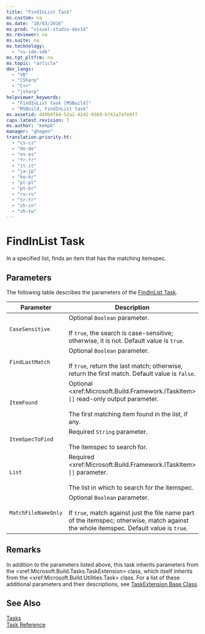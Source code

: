 ```yaml
---
title: "FindInList Task"
ms.custom: na
ms.date: "10/03/2016"
ms.prod: "visual-studio-dev14"
ms.reviewer: na
ms.suite: na
ms.technology: 
  - "vs-ide-sdk"
ms.tgt_pltfrm: na
ms.topic: "article"
dev_langs: 
  - "VB"
  - "CSharp"
  - "C++"
  - "jsharp"
helpviewer_keywords: 
  - "FindInList task [MSBuild]"
  - "MSBuild, FindInList task"
ms.assetid: d49b9f84-52a2-4242-9269-b741a7a7e9f7
caps.latest.revision: 7
ms.author: "kempb"
manager: "ghogen"
translation.priority.ht: 
  - "cs-cz"
  - "de-de"
  - "es-es"
  - "fr-fr"
  - "it-it"
  - "ja-jp"
  - "ko-kr"
  - "pl-pl"
  - "pt-br"
  - "ru-ru"
  - "tr-tr"
  - "zh-cn"
  - "zh-tw"
---
```

# FindInList Task
In a specified list, finds an item that has the matching itemspec.  
  
## Parameters  
 The following table describes the parameters of the [FindInList Task](../VS_IDE/findinlist-task.md).  
  
|Parameter|Description|  
|---------------|-----------------|  
|`CaseSensitive`|Optional `Boolean` parameter.<br /><br /> If `true`, the search is case-sensitive; otherwise, it is not. Default value is `true`.|  
|`FindLastMatch`|Optional `Boolean` parameter.<br /><br /> If `true`, return the last match; otherwise, return the first match. Default value is `false`.|  
|`ItemFound`|Optional \<xref:Microsoft.Build.Framework.ITaskItem>`[]` read-only output parameter.<br /><br /> The first matching item found in the list, if any.|  
|`ItemSpecToFind`|Required `String` parameter.<br /><br /> The itemspec to search for.|  
|`List`|Required \<xref:Microsoft.Build.Framework.ITaskItem>`[]` parameter.<br /><br /> The list in which to search for the itemspec.|  
|`MatchFileNameOnly`|Optional `Boolean` parameter.<br /><br /> If `true`, match against just the file name part of the itemspec; otherwise, match against the whole itemspec. Default value is `true`.|  
  
## Remarks  
 In addition to the parameters listed above, this task inherits parameters from the \<xref:Microsoft.Build.Tasks.TaskExtension> class, which itself inherits from the \<xref:Microsoft.Build.Utilities.Task> class. For a list of these additional parameters and their descriptions, see [TaskExtension Base Class](../VS_IDE/taskextension-base-class.md).  
  
## See Also  
 [Tasks](../VS_IDE/msbuild-tasks.md)   
 [Task Reference](../VS_IDE/msbuild-task-reference.md)
